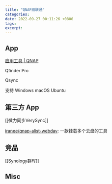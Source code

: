 ```yaml
---
title: "QNAP威联通"
categories: 
date: 2022-09-27 00:11:26 +0800
tags: 
excerpt: 
---
```



## App

[应用工具 | QNAP](https://www.qnap.com.cn/zh-cn/utilities/essentials)

Qfinder Pro

Qsync

支持 Windows macOS Ubuntu



## 第三方 App

[[微力同步VerySync]]

[iranee/qnap-alist-webdav](https://github.com/iranee/qnap-alist-webdav): 一款挂载多个云盘的工具


## 竞品


[[Synology群晖]]




## Misc






